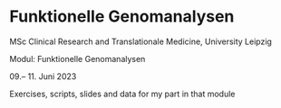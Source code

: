 # Funktionelle Genomanalysen

MSc Clinical Research and Translationale Medicine, University Leipzig

Modul: Funktionelle Genomanalysen

09.– 11. Juni 2023 

Exercises, scripts, slides and data for my part in that module